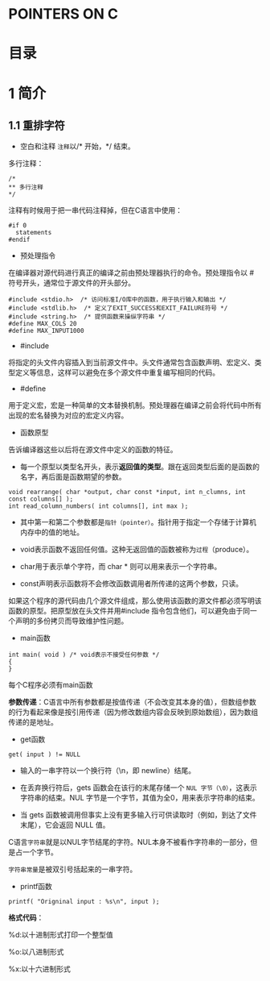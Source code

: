 # POINTERS ON C
# 目录

# 1 简介
## 1.1 重排字符
* 空白和注释
`注释`以/* 开始，*/ 结束。<br>

多行注释：<br>
```
/*
** 多行注释
*/
```
注释有时候用于把一串代码注释掉，但在C语言中使用：
```
#if 0
  statements
#endif
```
* 预处理指令<br>

在编译器对源代码进行真正的编译之前由预处理器执行的命令。预处理指令以 # 符号开头，通常位于源文件的开头部分。
```
#include <stdio.h>  /* 访问标准I/O库中的函数，用于执行输入和输出 */
#include <stdlib.h>  /* 定义了EXIT_SUCCESS和EXIT_FAILURE符号 */
#include <string.h>  /* 提供函数来操纵字符串 */
#define MAX_COLS 20
#define MAX_INPUT1000
```
  * #include <br>

将指定的头文件内容插入到当前源文件中。头文件通常包含函数声明、宏定义、类型定义等信息，这样可以避免在多个源文件中重复编写相同的代码。<br>

  * #define <br>

用于定义宏，宏是一种简单的文本替换机制。预处理器在编译之前会将代码中所有出现的宏名替换为对应的宏定义内容。<br>

* 函数原型<br>

告诉编译器这些以后将在源文件中定义的函数的特征。<br>

  * 每一个原型以类型名开头，表示**返回值的类型**。跟在返回类型后面的是函数的名字，再后面是函数期望的参数。
```
void rearrange( char *output, char const *input, int n_clumns, int const columns[] );
int read_column_numbers( int columns[], int max );
```
  * 其中第一和第二个参数都是`指针（pointer）`。指针用于指定一个存储于计算机内存中的值的地址。<br>

  * void表示函数不返回任何值。这种无返回值的函数被称为`过程`（produce）。<br>

  * char用于表示单个字符，而 char * 则可以用来表示一个字符串。<br>

  * const声明表示函数将不会修改函数调用者所传递的这两个参数，只读。<br>

如果这个程序的源代码由几个源文件组成，那么使用该函数的源文件都必须写明该函数的原型。把原型放在头文件并用#include 指令包含他们，可以避免由于同一个声明的多份拷贝而导致维护性问题。

* main函数
```
int main( void ) /* void表示不接受任何参数 */
{
}
```
每个C程序必须有main函数<br>

**参数传递**：C语言中所有参数都是按值传递（不会改变其本身的值），但数组参数的行为看起来像是按引用传递（因为修改数组内容会反映到原始数组），因为数组传递的是地址。<br>

* get函数
```
get( input ) != NULL
```
  * 输入的一串字符以一个换行符（\n，即 newline）结尾。<br>

  * 在丢弃换行符后，gets 函数会在该行的末尾存储一个 `NUL 字节（\0）`，这表示字符串的结束。NUL 字节是一个字节，其值为全0，用来表示字符串的结束。<br>

  * 当 gets 函数被调用但事实上没有更多输入行可供读取时（例如，到达了文件末尾），它会返回 NULL 值。<br>

C语言`字符串`就是以NUL字节结尾的字符。NUL本身不被看作字符串的一部分，但是占一个字节。<br>

`字符串常量`是被双引号括起来的一串字符。

* printf函数
```
printf( "Origninal input : %s\n", input );
```
**格式代码**：<br>

%d:以十进制形式打印一个整型值<br>

%o:以八进制形式<br>

%x:以十六进制形式<br>
